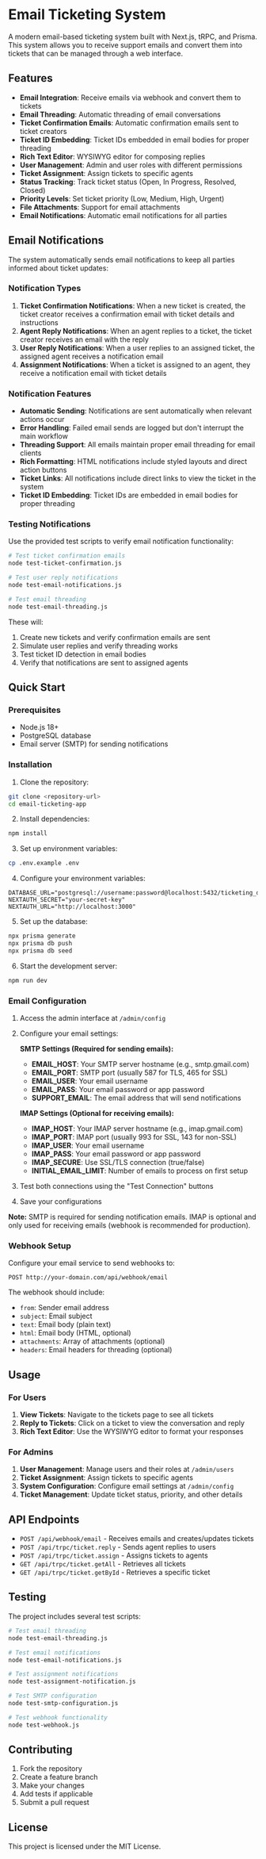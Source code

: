 # Email Ticketing System

A modern email-based ticketing system built with Next.js, tRPC, and Prisma. This system allows you to receive support emails and convert them into tickets that can be managed through a web interface.

## Features

- **Email Integration**: Receive emails via webhook and convert them to tickets
- **Email Threading**: Automatic threading of email conversations
- **Ticket Confirmation Emails**: Automatic confirmation emails sent to ticket creators
- **Ticket ID Embedding**: Ticket IDs embedded in email bodies for proper threading
- **Rich Text Editor**: WYSIWYG editor for composing replies
- **User Management**: Admin and user roles with different permissions
- **Ticket Assignment**: Assign tickets to specific agents
- **Status Tracking**: Track ticket status (Open, In Progress, Resolved, Closed)
- **Priority Levels**: Set ticket priority (Low, Medium, High, Urgent)
- **File Attachments**: Support for email attachments
- **Email Notifications**: Automatic email notifications for all parties

## Email Notifications

The system automatically sends email notifications to keep all parties informed about ticket updates:

### Notification Types

1. **Ticket Confirmation Notifications**: When a new ticket is created, the ticket creator receives a confirmation email with ticket details and instructions
2. **Agent Reply Notifications**: When an agent replies to a ticket, the ticket creator receives an email with the reply
3. **User Reply Notifications**: When a user replies to an assigned ticket, the assigned agent receives a notification email
4. **Assignment Notifications**: When a ticket is assigned to an agent, they receive a notification email with ticket details

### Notification Features

- **Automatic Sending**: Notifications are sent automatically when relevant actions occur
- **Error Handling**: Failed email sends are logged but don't interrupt the main workflow
- **Threading Support**: All emails maintain proper email threading for email clients
- **Rich Formatting**: HTML notifications include styled layouts and direct action buttons
- **Ticket Links**: All notifications include direct links to view the ticket in the system
- **Ticket ID Embedding**: Ticket IDs are embedded in email bodies for proper threading

### Testing Notifications

Use the provided test scripts to verify email notification functionality:

```bash
# Test ticket confirmation emails
node test-ticket-confirmation.js

# Test user reply notifications
node test-email-notifications.js

# Test email threading
node test-email-threading.js
```

These will:
1. Create new tickets and verify confirmation emails are sent
2. Simulate user replies and verify threading works
3. Test ticket ID detection in email bodies
4. Verify that notifications are sent to assigned agents

## Quick Start

### Prerequisites

- Node.js 18+ 
- PostgreSQL database
- Email server (SMTP) for sending notifications

### Installation

1. Clone the repository:
```bash
git clone <repository-url>
cd email-ticketing-app
```

2. Install dependencies:
```bash
npm install
```

3. Set up environment variables:
```bash
cp .env.example .env
```

4. Configure your environment variables:
```env
DATABASE_URL="postgresql://username:password@localhost:5432/ticketing_db"
NEXTAUTH_SECRET="your-secret-key"
NEXTAUTH_URL="http://localhost:3000"
```

5. Set up the database:
```bash
npx prisma generate
npx prisma db push
npx prisma db seed
```

6. Start the development server:
```bash
npm run dev
```

### Email Configuration

1. Access the admin interface at `/admin/config`
2. Configure your email settings:

   **SMTP Settings (Required for sending emails):**
   - **EMAIL_HOST**: Your SMTP server hostname (e.g., smtp.gmail.com)
   - **EMAIL_PORT**: SMTP port (usually 587 for TLS, 465 for SSL)
   - **EMAIL_USER**: Your email username
   - **EMAIL_PASS**: Your email password or app password
   - **SUPPORT_EMAIL**: The email address that will send notifications

   **IMAP Settings (Optional for receiving emails):**
   - **IMAP_HOST**: Your IMAP server hostname (e.g., imap.gmail.com)
   - **IMAP_PORT**: IMAP port (usually 993 for SSL, 143 for non-SSL)
   - **IMAP_USER**: Your email username
   - **IMAP_PASS**: Your email password or app password
   - **IMAP_SECURE**: Use SSL/TLS connection (true/false)
   - **INITIAL_EMAIL_LIMIT**: Number of emails to process on first setup

3. Test both connections using the "Test Connection" buttons
4. Save your configurations

**Note:** SMTP is required for sending notification emails. IMAP is optional and only used for receiving emails (webhook is recommended for production).

### Webhook Setup

Configure your email service to send webhooks to:
```
POST http://your-domain.com/api/webhook/email
```

The webhook should include:
- `from`: Sender email address
- `subject`: Email subject
- `text`: Email body (plain text)
- `html`: Email body (HTML, optional)
- `attachments`: Array of attachments (optional)
- `headers`: Email headers for threading (optional)

## Usage

### For Users

1. **View Tickets**: Navigate to the tickets page to see all tickets
2. **Reply to Tickets**: Click on a ticket to view the conversation and reply
3. **Rich Text Editor**: Use the WYSIWYG editor to format your responses

### For Admins

1. **User Management**: Manage users and their roles at `/admin/users`
2. **Ticket Assignment**: Assign tickets to specific agents
3. **System Configuration**: Configure email settings at `/admin/config`
4. **Ticket Management**: Update ticket status, priority, and other details

## API Endpoints

- `POST /api/webhook/email` - Receives emails and creates/updates tickets
- `POST /api/trpc/ticket.reply` - Sends agent replies to users
- `POST /api/trpc/ticket.assign` - Assigns tickets to agents
- `GET /api/trpc/ticket.getAll` - Retrieves all tickets
- `GET /api/trpc/ticket.getById` - Retrieves a specific ticket

## Testing

The project includes several test scripts:

```bash
# Test email threading
node test-email-threading.js

# Test email notifications
node test-email-notifications.js

# Test assignment notifications
node test-assignment-notification.js

# Test SMTP configuration
node test-smtp-configuration.js

# Test webhook functionality
node test-webhook.js
```

## Contributing

1. Fork the repository
2. Create a feature branch
3. Make your changes
4. Add tests if applicable
5. Submit a pull request

## License

This project is licensed under the MIT License.
